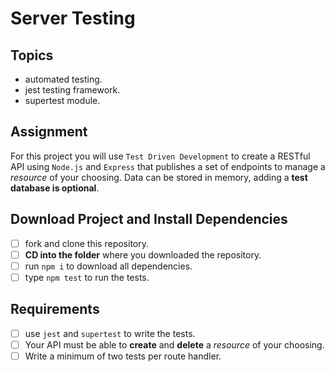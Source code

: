 # Server Testing

## Topics

-   automated testing.
-   jest testing framework.
-   supertest module.

## Assignment

For this project you will use `Test Driven Development` to create a RESTful API using `Node.js` and `Express` that publishes a set of endpoints to manage a _resource_ of your choosing. Data can be stored in memory, adding a **test database is optional**.

## Download Project and Install Dependencies

-   [ ] fork and clone this repository.
-   [ ] **CD into the folder** where you downloaded the repository.
-   [ ] run `npm i` to download all dependencies.
-   [ ] type `npm test` to run the tests.

## Requirements

-   [ ] use `jest` and `supertest` to write the tests.
-   [ ] Your API must be able to **create** and **delete** a _resource_ of your choosing.
-   [ ] Write a minimum of two tests per route handler.
